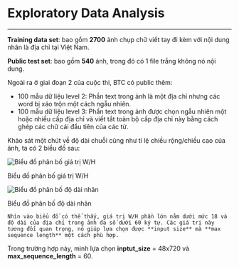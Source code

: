 # Exploratory Data Analysis

---

**Training data set**: bao gồm **2700** ảnh chụp chữ viết tay đi kèm với nội dung nhãn là địa chỉ tại Việt Nam.

**Public test set**: bao gồm **540** ảnh, trong đó có 1 file trắng không nó nội dung.

Ngoài ra ở giai đoạn 2 của cuộc thi, BTC có public thêm:

- 100 mẫu dữ liệu level 2: Phần text trong ảnh là một địa chỉ nhưng các word bị xáo trộn một cách ngẫu nhiên.
- 100 mẫu dữ liệu level 3: Phần text trong ảnh được chọn ngẫu nhiên một hoặc nhiều cấp địa chỉ và viết tắt toàn bộ cấp địa chỉ này bằng cách ghép các chữ cái đầu tiên của các từ.

Khảo sát một chút về độ dài chuỗi cũng như tỉ lệ chiều rộng/chiều cao của ảnh, ta có 2 biểu đồ sau:

![Biểu đồ phân bố giá trị W/H](https://prod-files-secure.s3.us-west-2.amazonaws.com/25859e4e-08df-4782-9415-d2dde14e7644/4ee32161-a68b-44ce-9b9f-502df6d2467a/image_shape.jpg)

Biểu đồ phân bố giá trị W/H

![Biểu đồ phân bố độ dài nhãn](https://prod-files-secure.s3.us-west-2.amazonaws.com/25859e4e-08df-4782-9415-d2dde14e7644/fc6791dc-cb4f-4d00-8328-da2e207f6fa8/label_len.jpg)

Biểu đồ phân bố độ dài nhãn

    Nhìn vào biểu đồ có thể thấy, giá trị W/H phần lớn nằm dưới mức 18 và độ dài của địa chỉ trong ảnh đa số dưới 60 ký tự. Các giá trị này tương đối quan trọng, nó giúp lựa chọn được **input size** mà **max sequence length** một cách phù hợp. 

Trong trường hợp này, mình lựa chọn **inptut_size** = 48x720 và **max_sequence_length** = 60.
